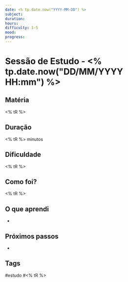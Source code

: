 ```yaml
---
date: <% tp.date.now("YYYY-MM-DD") %>
subject: 
duration: 
hours: 
difficulty: 1-5
mood: 
progress: 
---
```


# Sessão de Estudo - <% tp.date.now("DD/MM/YYYY HH:mm") %>

## Matéria
<% tR %>

## Duração
<% tR %> minutos

## Dificuldade
<% tR %>

## Como foi?
<% tR %>

## O que aprendi
- 

## Próximos passos
- 

## Tags
#estudo #<% tR %>